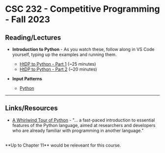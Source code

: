 # CSC 232 - Competitive Programming - Fall 2023

## Reading/Lectures

- **Introduction to Python** - As you watch these, follow along in VS Code yourself, typing up the examples and running them.
    - [HtDP to Python - Part 1](https://mediaspace.berry.edu/media/HtDP+to+Python+-+part+1/1_unu59x0k) (~25 minutes)
    - [HtDP to Python - Part 2](https://mediaspace.berry.edu/media/HtDP+to+Python+-+part+2+-+lists+dictionaries/1_pkovgis0) (~20 minutes)


- **Input Patterns**
    - [Python](input-patterns/input-patterns.md) 

<hr>

## Links/Resources

- [A Whirlwind Tour of Python](https://jakevdp.github.io/WhirlwindTourOfPython/) - "... a fast-paced introduction to essential features of the Python language, aimed at researchers and developers who are already familiar with programming in another language."
<br>
**Up to Chapter 11** would be releveant for this course.




